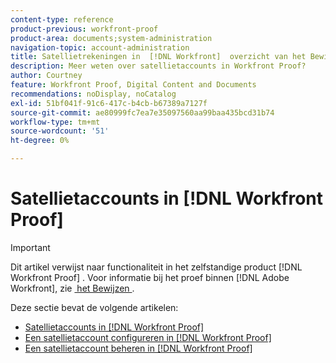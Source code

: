 ```yaml
---
content-type: reference
product-previous: workfront-proof
product-area: documents;system-administration
navigation-topic: account-administration
title: Satellietrekeningen in  [!DNL Workfront]  overzicht van het Bewijs
description: Meer weten over satellietaccounts in Workfront Proof?
author: Courtney
feature: Workfront Proof, Digital Content and Documents
recommendations: noDisplay, noCatalog
exl-id: 51bf041f-91c6-417c-b4cb-b67389a7127f
source-git-commit: ae80999fc7ea7e35097560aa99baa435bcd31b74
workflow-type: tm+mt
source-wordcount: '51'
ht-degree: 0%

---
```


# Satellietaccounts in [!DNL Workfront Proof]

>[!IMPORTANT]
>
>Dit artikel verwijst naar functionaliteit in het zelfstandige product [!DNL Workfront Proof] . Voor informatie bij het proef binnen [!DNL Adobe Workfront], zie [&#x200B; het Bewijzen &#x200B;](../../../review-and-approve-work/proofing/proofing.md).

Deze sectie bevat de volgende artikelen:

* [Satellietaccounts in  [!DNL Workfront Proof]](../../../workfront-proof/wp-acct-admin/satellite-accounts/sat-accts-in-wp.md)
* [Een satellietaccount configureren in  [!DNL Workfront Proof]](../../../workfront-proof/wp-acct-admin/satellite-accounts/configure-sat-acct-in-wp.md)
* [Een satellietaccount beheren in  [!DNL Workfront Proof]](../../../workfront-proof/wp-acct-admin/satellite-accounts/manage-sat-acct-in-wp.md)
